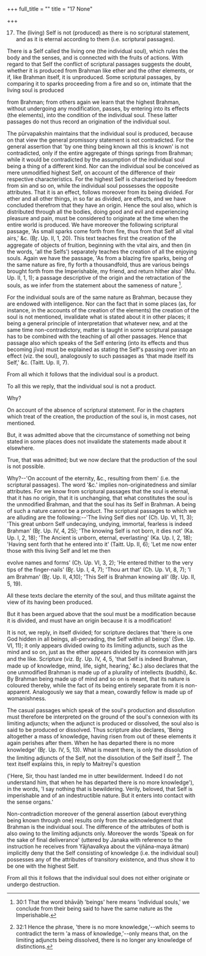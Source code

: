 +++
full_title = ""
title = "17 None"

+++


17. The (living) Self is not (produced) as there is no scriptural statement, and as it is eternal according to them (i.e. scriptural passages).

There is a Self called the living one (the individual soul), which rules the body and the senses, and is connected with the fruits of actions. With regard to that Self the conflict of scriptural passages suggests the doubt, whether it is produced from Brahman like ether and the other elements, or if, like Brahman itself, it is unproduced. Some scriptural passages, by comparing it to sparks proceeding from a fire and so on, intimate that the living soul is produced

from Brahman; from others again we learn that the highest Brahman, without undergoing any modification, passes, by entering into its effects (the elements), into the condition of the individual soul. These latter passages do not thus record an origination of the individual soul.

The pūrvapakshin maintains that the individual soul is produced, because on that view the general promissory statement is not contradicted. For the general assertion that 'by one thing being known all this is known' is not contradicted, only if the entire aggregate of things springs from Brahman; while it would be contradicted by the assumption of the individual soul being a thing of a different kind. Nor can the individual soul be conceived as mere unmodified highest Self, on account of the difference of their respective characteristics. For the highest Self is characterised by freedom from sin and so on, while the individual soul possesses the opposite attributes. That it is an effect, follows moreover from its being divided. For ether and all other things, in so far as divided, are effects, and we have concluded therefrom that they have an origin. Hence the soul also, which is distributed through all the bodies, doing good and evil and experiencing pleasure and pain, must be considered to originate at the time when the entire world is produced. We have moreover the following scriptural passage, 'As small sparks come forth from fire, thus from that Self all vital airs,' &c. (Br̥. Up. II, 1, 20). This text teaches first the creation of the aggregate of objects of fruition, beginning with the vital airs, and then (in the words, 'all the Selfs') separately teaches the creation of all the enjoying souls. Again we have the passage, 'As from a blazing fire sparks, being of the same nature as fire, fly forth a thousandfold, thus are various beings brought forth from the Imperishable, my friend, and return hither also' (Mu. Up. II, 1, 1); a passage descriptive of the origin and the retractation of the souls, as we infer from the statement about the sameness of nature [^fn_21].

[^fn_21]: 30:1 That the word bhāvāḥ 'beings' here means 'individual souls,' we conclude from their being said to have the same nature as the Imperishable.

 For the individual souls are of the same nature as Brahman, because they are endowed with intelligence. Nor can the fact that in some places (as, for instance, in the accounts of the creation of the elements) the creation of the soul is not mentioned, invalidate what is stated about it in other places; it being a general principle of interpretation that whatever new, and at the same time non-contradictory, matter is taught in some scriptural passage has to be combined with the teaching of all other passages. Hence that passage also which speaks of the Self entering (into its effects and thus becoming jīva) must be explained as stating the Self's passing over into an effect (viz. the soul), analogously to such passages as 'that made itself its Self,' &c. (Taitt. Up. II, 7).

From all which it follows that the individual soul is a product.

To all this we reply, that the individual soul is not a product.

Why?

On account of the absence of scriptural statement. For in the chapters which treat of the creation, the production of the soul is, in most cases, not mentioned.

But, it was admitted above that the circumstance of something not being stated in some places does not invalidate the statements made about it elsewhere.

True, that was admitted; but we now declare that the production of the soul is not possible.

Why?--'On account of the eternity, &c., resulting from them' (i.e. the scriptural passages). The word '&c.' implies non-originatedness and similar attributes. For we know from scriptural passages that the soul is eternal, that it has no origin, that it is unchanging, that what constitutes the soul is the unmodified Brahman, and that the soul has its Self in Brahman. A being of such a nature cannot be a product. The scriptural passages to which we are alluding are the following:--'The living Self dies not' (Cḥ. Up. VI, 11, 3); 'This great unborn Self undecaying, undying, immortal, fearless is indeed Brahman' (Br̥. Up. IV, 4, 25); 'The knowing Self is not born, it dies not' (Ka. Up. I, 2, 18); 'The Ancient is unborn, eternal, everlasting' (Ka. Up. I, 2, 18); 'Having sent forth that he entered into it' (Taitt. Up. II, 6); 'Let me now enter those with this living Self and let me then

evolve names and forms' (Cḥ. Up. VI, 3, 2); 'He entered thither to the very tips of the finger-nails' (Br̥. Up. I, 4, 7); 'Thou art that' (Cḥ. Up. VI, 8, 7); 'I am Brahman' (Br̥. Up. II, 4,10); 'This Self is Brahman knowing all' (Br̥. Up. II, 5, 19).

All these texts declare the eternity of the soul, and thus militate against the view of its having been produced.

But it has been argued above that the soul must be a modification because it is divided, and must have an origin because it is a modification!

It is not, we reply, in itself divided; for scripture declares that 'there is one God hidden in all beings, all-pervading, the Self within all beings' (Śve. Up. VI, 11); it only appears divided owing to its limiting adjuncts, such as the mind and so on, just as the ether appears divided by its connexion with jars and the like. Scripture (viz. Br̥. Up. IV, 4, 5, 'that Self is indeed Brahman, made up of knowledge, mind, life, sight, hearing,' &c.) also declares that the one unmodified Brahman is made up of a plurality of intellects (buddhi), &c. By Brahman being made up of mind and so on is meant, that its nature is coloured thereby, while the fact of its being entirely separate from it is non-apparent. Analogously we say that a mean, cowardly fellow is made up of womanishness.

The casual passages which speak of the soul's production and dissolution must therefore be interpreted on the ground of the soul's connexion with its limiting adjuncts; when the adjunct is produced or dissolved, the soul also is said to be produced or dissolved. Thus scripture also declares, 'Being altogether a mass of knowledge, having risen from out of these elements it again perishes after them. When he has departed there is no more knowledge' (Br̥. Up. IV, 5, 13). What is meant there, is only the dissolution of the limiting adjuncts of the Self, not the dissolution of the Self itself [^fn_22]. The text itself explains this, in reply to Maitreyī's question

[^fn_22]: 32:1 Hence the phrase, 'there is no more knowledge,'--which seems to contradict the term 'a mass of knowledge,'--only means that, on the limiting adjuncts being dissolved, there is no longer any knowledge of distinctions.

 ('Here, Sir, thou hast landed me in utter bewilderment. Indeed I do not understand him, that when he has departed there is no more knowledge'), in the words, 'I say nothing that is bewildering. Verily, beloved, that Self is imperishable and of an indestructible nature. But it enters into contact with the sense organs.'

Non-contradiction moreover of the general assertion (about everything being known through one) results only from the acknowledgment that Brahman is the individual soul. The difference of the attributes of both is also owing to the limiting adjuncts only. Moreover the words 'Speak on for the sake of final deliverance' (uttered by Janaka with reference to the instruction he receives from Yājñavalkya about the vijñāna-maya ātman) implicitly deny that the Self consisting of knowledge (i.e. the individual soul) possesses any of the attributes of transitory existence, and thus show it to be one with the highest Self.

From all this it follows that the individual soul does not either originate or undergo destruction.

